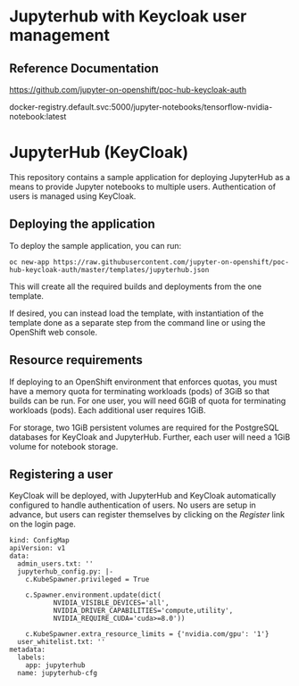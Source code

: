 # Jupyterhub with Keycloak user management

## Reference Documentation
https://github.com/jupyter-on-openshift/poc-hub-keycloak-auth


docker-registry.default.svc:5000/jupyter-notebooks/tensorflow-nvidia-notebook:latest

JupyterHub (KeyCloak)
=====================

This repository contains a sample application for deploying JupyterHub as a means to provide Jupyter notebooks to multiple users. Authentication of users is managed using KeyCloak.

Deploying the application
-------------------------

To deploy the sample application, you can run:

```
oc new-app https://raw.githubusercontent.com/jupyter-on-openshift/poc-hub-keycloak-auth/master/templates/jupyterhub.json
```

This will create all the required builds and deployments from the one template.

If desired, you can instead load the template, with instantiation of the template done as a separate step from the command line or using the OpenShift web console.

Resource requirements
---------------------

If deploying to an OpenShift environment that enforces quotas, you must have a memory quota for terminating workloads (pods) of 3GiB so that builds can be run. For one user, you will need 6GiB of quota for terminating workloads (pods). Each additional user requires 1GiB.

For storage, two 1GiB persistent volumes are required for the PostgreSQL databases for KeyCloak and JupyterHub. Further, each user will need a 1GiB volume for notebook storage.

Registering a user
------------------

KeyCloak will be deployed, with JupyterHub and KeyCloak automatically configured to handle authentication of users. No users are setup in advance, but users can register themselves by clicking on the _Register_ link on the login page.



```
kind: ConfigMap
apiVersion: v1
data:
  admin_users.txt: ''
  jupyterhub_config.py: |-
    c.KubeSpawner.privileged = True

    c.Spawner.environment.update(dict(
           NVIDIA_VISIBLE_DEVICES='all',
           NVIDIA_DRIVER_CAPABILITIES='compute,utility',
           NVIDIA_REQUIRE_CUDA='cuda>=8.0'))

    c.KubeSpawner.extra_resource_limits = {'nvidia.com/gpu': '1'}
  user_whitelist.txt: ''
metadata:
  labels:
    app: jupyterhub
  name: jupyterhub-cfg
```
